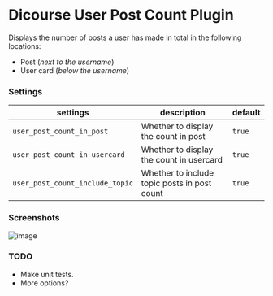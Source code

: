 # **Dicourse User Post Count** Plugin

Displays the number of posts a user has made in total in the following locations:
  * Post (*next to the username*)
  * User card (*below the username*)

### Settings
| settings                            | description                                  | default |  
|-------------------------------------|----------------------------------------------|---------|
| `user_post_count_in_post`     | Whether to display the count in post         | `true`  |
| `user_post_count_in_usercard` | Whether to display the count in usercard | `true`  |
| `user_post_count_include_topic` | Whether to include topic posts in post count | `true`  |

### Screenshots

![image](https://github.com/Arkshine/discourse-user-post-count/assets/360640/f7b30984-2c27-4144-8013-1197760795ba)

### TODO

* Make unit tests.
* More options?
